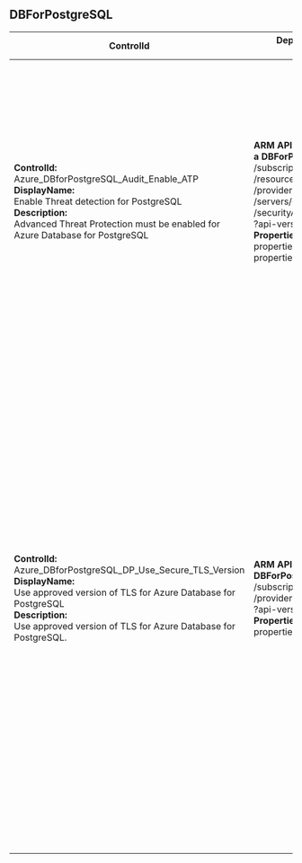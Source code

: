 ## DBForPostgreSQL

| ControlId | Dependent Azure API(s) and Properties | Control spec-let |
|-----------|-------------------------------------|------------------|
| <b>ControlId:</b><br>Azure_DBforPostgreSQL_Audit_Enable_ATP<br><b>DisplayName:</b><br>Enable Threat detection for PostgreSQL<br><b>Description: </b><br> Advanced Threat Protection must be enabled for Azure Database for PostgreSQL |<b> ARM API to get security alert policy of a DBForPostgreSQL server: </b> <br> /subscriptions/{subscriptionId}<br>/resourceGroups/{resourceGroupName}<br>/providers/Microsoft.DBforPostgreSQL<br>/servers/{serverName}<br>/securityAlertPolicies/Default<br>?api-version=2017-12-01 <br><b>Properties:</b><br> properties.state<br> properties.emailAccountAdmins| <b>Passed: </b><br>ATP is enabled and 'email notifications to admins' are also enabled.<br><b>Failed: </b><br>Either PostgreSQL is of 'basic tier' which does not support ATP. <br>Or ATP is disabled. <br>Or ATP is enabled but 'email notifications to admins' are disabled. |
| <b>ControlId:</b><br>Azure_DBforPostgreSQL_DP_Use_Secure_TLS_Version<br><b>DisplayName:</b><br>Use approved version of TLS for Azure Database for PostgreSQL <br><b>Description: </b><br> Use approved version of TLS for Azure Database for PostgreSQL. | <b> ARM API to get resource details of a DBForPostgreSQL server: </b> <br> /subscriptions/{subscriptionId}<br>/providers/Microsoft.DBforPostgreSQL<br>?api-version=2017-12-01 <br><b>Properties:</b><br> properties.minimalTlsVersion | <b>Passed: </b><br> Current TLS version of Azure <br>Database for PostgreSQL is set to <br>either equal or greater than<br>the required minimum TLS version.<br><b>Failed: </b><br>Current TLS version of Azure <br>Database for PostgreSQL is less than<br> the required minimum TLS version.<br>TLS for Azure Database for PostgreSQL <br>is not configured or SSL is disabled.<br><b>Error: </b><br>Required minimum TLS version is<br>not set properly in control settings. |
